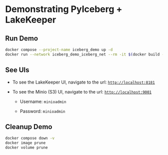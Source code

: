 # Demonstrating PyIceberg + LakeKeeper

## Run Demo

```sh
docker compose --project-name iceberg_demo up -d
docker run --network iceberg_demo_iceberg_net --rm -it $(docker build -q .)
```

## See UIs

- To see the LakeKeeper UI, navigate to the url: [`http://localhost:8181`](http://localhost:8181)

- To see the Minio (S3) UI, navigate to the url: [`http://localhost:9001`](http://localhost:9001)

  - Username: `minioadmin`

  - Password: `minioadmin`

## Cleanup Demo

```sh
docker compose down -v
docker image prune
docker volume prune
```

